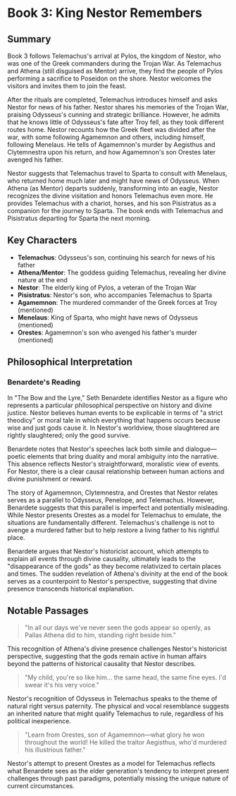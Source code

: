 # Book 3: King Nestor Remembers

## Summary

Book 3 follows Telemachus's arrival at Pylos, the kingdom of Nestor, who was one of the Greek commanders during the Trojan War. As Telemachus and Athena (still disguised as Mentor) arrive, they find the people of Pylos performing a sacrifice to Poseidon on the shore. Nestor welcomes the visitors and invites them to join the feast.

After the rituals are completed, Telemachus introduces himself and asks Nestor for news of his father. Nestor shares his memories of the Trojan War, praising Odysseus's cunning and strategic brilliance. However, he admits that he knows little of Odysseus's fate after Troy fell, as they took different routes home. Nestor recounts how the Greek fleet was divided after the war, with some following Agamemnon and others, including himself, following Menelaus. He tells of Agamemnon's murder by Aegisthus and Clytemnestra upon his return, and how Agamemnon's son Orestes later avenged his father.

Nestor suggests that Telemachus travel to Sparta to consult with Menelaus, who returned home much later and might have news of Odysseus. When Athena (as Mentor) departs suddenly, transforming into an eagle, Nestor recognizes the divine visitation and honors Telemachus even more. He provides Telemachus with a chariot, horses, and his son Pisistratus as a companion for the journey to Sparta. The book ends with Telemachus and Pisistratus departing for Sparta the next morning.

## Key Characters

- **Telemachus**: Odysseus's son, continuing his search for news of his father
- **Athena/Mentor**: The goddess guiding Telemachus, revealing her divine nature at the end
- **Nestor**: The elderly king of Pylos, a veteran of the Trojan War
- **Pisistratus**: Nestor's son, who accompanies Telemachus to Sparta
- **Agamemnon**: The murdered commander of the Greek forces at Troy (mentioned)
- **Menelaus**: King of Sparta, who might have news of Odysseus (mentioned)
- **Orestes**: Agamemnon's son who avenged his father's murder (mentioned)

## Philosophical Interpretation

### Benardete's Reading

In "The Bow and the Lyre," Seth Benardete identifies Nestor as a figure who represents a particular philosophical perspective on history and divine justice. Nestor believes human events to be explicable in terms of "a strict theodicy" or moral tale in which everything that happens occurs because wise and just gods cause it. In Nestor's worldview, those slaughtered are rightly slaughtered; only the good survive.

Benardete notes that Nestor's speeches lack both simile and dialogue—poetic elements that bring duality and moral ambiguity into the narrative. This absence reflects Nestor's straightforward, moralistic view of events. For Nestor, there is a clear causal relationship between human actions and divine punishment or reward.

The story of Agamemnon, Clytemnestra, and Orestes that Nestor relates serves as a parallel to Odysseus, Penelope, and Telemachus. However, Benardete suggests that this parallel is imperfect and potentially misleading. While Nestor presents Orestes as a model for Telemachus to emulate, the situations are fundamentally different. Telemachus's challenge is not to avenge a murdered father but to help restore a living father to his rightful place.

Benardete argues that Nestor's historicist account, which attempts to explain all events through divine causality, ultimately leads to the "disappearance of the gods" as they become relativized to certain places and times. The sudden revelation of Athena's divinity at the end of the book serves as a counterpoint to Nestor's perspective, suggesting that divine presence transcends historical explanation.

## Notable Passages

> "In all our days we've never seen the gods appear so openly, as Pallas Athena did to him, standing right beside him."

This recognition of Athena's divine presence challenges Nestor's historicist perspective, suggesting that the gods remain active in human affairs beyond the patterns of historical causality that Nestor describes.

> "My child, you're so like him... the same head, the same fine eyes. I'd swear it's his very voice."

Nestor's recognition of Odysseus in Telemachus speaks to the theme of natural right versus paternity. The physical and vocal resemblance suggests an inherited nature that might qualify Telemachus to rule, regardless of his political inexperience.

> "Learn from Orestes, son of Agamemnon—what glory he won throughout the world! He killed the traitor Aegisthus, who'd murdered his illustrious father."

Nestor's attempt to present Orestes as a model for Telemachus reflects what Benardete sees as the elder generation's tendency to interpret present challenges through past paradigms, potentially missing the unique nature of current circumstances.
